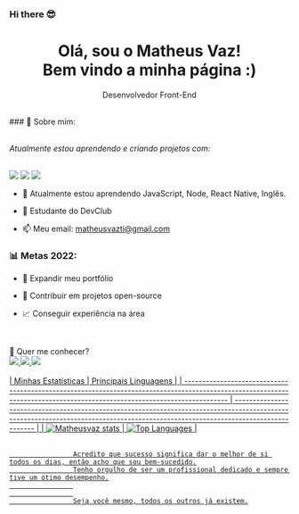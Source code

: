 ### Hi there 😎

<h1 align='center'>
  Olá, sou o Matheus Vaz!
  <br/>
  Bem vindo a minha página :)
</h1>

<p align='center'>
  Desenvolvedor Front-End
</p>
<br>
### 🌻 Sobre mim:
<br>
<br>
<p>
  <em>
  Atualmente estou aprendendo e criando projetos com:  
  </em>
</p>
<br>
 <img src="https://img.shields.io/badge/HTML5-E34F26?style=for-the-badge&logo=html5&logoColor=white" href="html-logo" />
 <img src="https://img.shields.io/badge/CSS3-1572B6?style=for-the-badge&logo=css3&logoColor=white" href="css-logo"/>
 <img src="https://img.shields.io/badge/JavaScript-F7DF1E?style=for-the-badge&logo=javascript&logoColor=black" href="javascript-logo"/>

<br>


- 🌱 Atualmente estou aprendendo JavaScript, Node, React Native, Inglês.
 
- 🚀 Estudante do DevClub
 
- 📫 Meu email: matheusvazti@gmail.com

### 📊 Metas 2022:

- 📂 Expandir meu portfólio

- 🤝 Contribuir em projetos open-source

- 📈 Conseguir experiência na área
 
<br>

💬 Quer me conhecer?
<br>
<a href="https://www.linkedin.com/in/matheus-vaz-257248227/ " /> <img src="https://img.shields.io/badge/LinkedIn-0077B5?style=for-the-badge&logo=linkedin&logoColor=white" href="instagram-image" />
<a href="https://www.instagram.com/matheus_vaz155/"/> <img src="https://img.shields.io/badge/Instagram-E4405F?style=for-the-badge&logo=instagram&logoColor=white"/>
<img src="https://img.shields.io/badge/Gmail-D14836?style=for-the-badge&logo=gmail&logoColor=white" href="matheusvazti@gmail.com"/>
<br>
<br>
| Minhas Estatísticas                                                                                                                                                            | Principais Linguagens                                                                                                                                                                     |
| ------------------------------------------------------------------------------------------------------------------------------------------------------------------------ | ---------------------------------------------------------------------------------------------------------------------------------------------------------------------------------- |
| ![Matheusvaz stats](https://github-readme-stats.vercel.app/api?username=MatheusVazti&show_icons=true&hide_border=true&count_private=true&theme=jolly) | ![Top Languages](https://github-readme-stats.vercel.app/api/top-langs/?username=MatheusVazti&langs_count=10&count_private=true&hide_border=true&theme=jolly&layout=compact) |
<br>
<br>

                    Acredito que sucesso significa dar o melhor de si todos os dias, então acho que sou bem-sucedido.
                    Tenho orgulho de ser um profissional dedicado e sempre tive um ótimo desempenho.
                    
                    
                    Seja você mesmo, todos os outros já existem.

